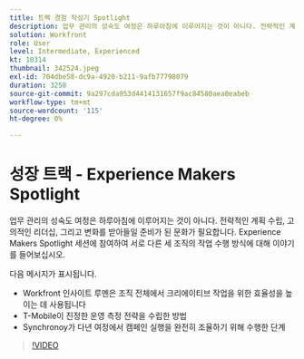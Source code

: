 ```yaml
---
title: 트랙 경험 작성기 Spotlight
description: 업무 관리의 성숙도 여정은 하루아침에 이루어지는 것이 아니다. 전략적인 계획 수립, 고의적인 리더십, 그리고 변화를 받아들일 준비가 된 문화가 필요합니다.
solution: Workfront
role: User
level: Intermediate, Experienced
kt: 10314
thumbnail: 342524.jpeg
exl-id: 704dbe58-dc9a-4920-b211-9afb77798079
duration: 3258
source-git-commit: 9a297cda953d4414131657f9ac84580aea0eabeb
workflow-type: tm+mt
source-wordcount: '115'
ht-degree: 0%

---
```


# 성장 트랙 - Experience Makers Spotlight

업무 관리의 성숙도 여정은 하루아침에 이루어지는 것이 아니다. 전략적인 계획 수립, 고의적인 리더십, 그리고 변화를 받아들일 준비가 된 문화가 필요합니다. Experience Makers Spotlight 세션에 참여하여 서로 다른 세 조직의 작업 수행 방식에 대해 이야기를 들어보십시오.

다음 메시지가 표시됩니다.

* Workfront 인사이트 루멘은 조직 전체에서 크리에이티브 작업을 위한 효율성을 높이는 데 사용됩니다
* T-Mobile이 진정한 운영 측정 전략을 수립한 방법
* Synchronoy가 다년 여정에서 캠페인 실행을 완전히 조율하기 위해 수행한 단계

>[!VIDEO](https://video.tv.adobe.com/v/342524/?quality=12&learn=on)
